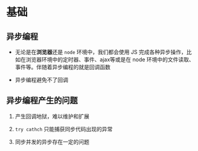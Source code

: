 # 基础

## 异步编程

+ 无论是在**浏览器**还是 `node` 环境中，我们都会使用 JS 完成各种异步操作，比如在浏览器环境中的定时器、事件、ajax等或是在 node 环境中的文件读取、事件等。伴随着异步编程的就是回调函数

+ 异步编程避免不了回调

## 异步编程产生的问题

1. 产生回调地狱，难以维护和扩展

2. `try cathch` 只能捕获同步代码出现的异常

3. 同步并发的异步存在一定的问题
